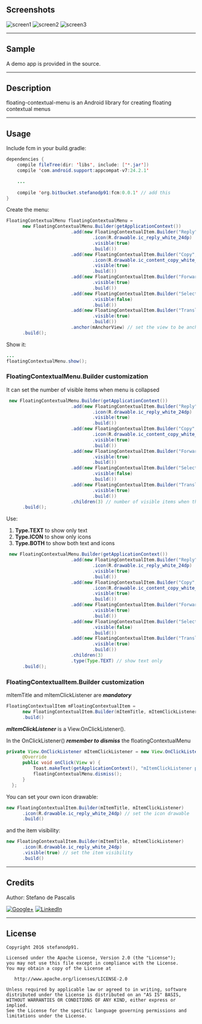 ## Screenshots ##

![screen1](http://imagizer.imageshack.us/a/img921/8683/lfJ2uQ.gif "")
![screen2](http://imageshack.com/a/img921/3300/OHSSvm.gif "")
![screen3](http://imageshack.com/a/img924/3153/ZURfGu.gif "")

---


## Sample ##

A demo app is provided in the source.

---


## Description ##

floating-contextual-menu is an Android library for creating floating contextual menus

---



## Usage ##

Include fcm in your build.gradle:

```Java
dependencies {
    compile fileTree(dir: 'libs', include: ['*.jar'])
    compile 'com.android.support:appcompat-v7:24.2.1'

    ...
    
    compile 'org.bitbucket.stefanodp91:fcm:0.0.1' // add this
}
```


Create the menu:

```Java
FloatingContextualMenu floatingContextualMenu = 
      new FloatingContextualMenu.Builder(getApplicationContext())
                        .add(new FloatingContextualItem.Builder("Reply", onReplyClickListener)
                                .icon(R.drawable.ic_reply_white_24dp)
                                .visible(true)
                                .build())
                        .add(new FloatingContextualItem.Builder("Copy", onCopyClickListener)
                                .icon(R.drawable.ic_content_copy_white_24dp)
                                .visible(true)
                                .build())
                        .add(new FloatingContextualItem.Builder("Forward", onForwardClickListener)
                                .visible(true)
                                .build())
                        .add(new FloatingContextualItem.Builder("Select all", onSelectAllClickListener)
                                .visible(false)
                                .build())
                        .add(new FloatingContextualItem.Builder("Translate", onTranslateClickListener)
                                .visible(true)
                                .build())
                        .anchor(mAnchorView) // set the view to be anchored
      .build();
```

Show it:
```Java
...
floatingContextualMenu.show();
```

### FloatingContextualMenu.Builder customization ###

It can set the number of visible items when menu is collapsed
```Java
 new FloatingContextualMenu.Builder(getApplicationContext())
                        .add(new FloatingContextualItem.Builder("Reply", onReplyClickListener)
                                .icon(R.drawable.ic_reply_white_24dp)
                                .visible(true)
                                .build())
                        .add(new FloatingContextualItem.Builder("Copy", onCopyClickListener)
                                .icon(R.drawable.ic_content_copy_white_24dp)
                                .visible(true)
                                .build())
                        .add(new FloatingContextualItem.Builder("Forward", onForwardClickListener)
                                .visible(true)
                                .build())
                        .add(new FloatingContextualItem.Builder("Select all", onSelectAllClickListener)
                                .visible(false)
                                .build())
                        .add(new FloatingContextualItem.Builder("Translate", onTranslateClickListener)
                                .visible(true)
                                .build())
                        .children(3) // number of visible items when the menu is collapsed
      .build();
```


Use:

1. **Type.TEXT** to show only text
2. **Type.ICON** to show only icons
3. **Type.BOTH** to show both text and icons


```Java
 new FloatingContextualMenu.Builder(getApplicationContext())
                        .add(new FloatingContextualItem.Builder("Reply", onReplyClickListener)
                                .icon(R.drawable.ic_reply_white_24dp)
                                .visible(true)
                                .build())
                        .add(new FloatingContextualItem.Builder("Copy", onCopyClickListener)
                                .icon(R.drawable.ic_content_copy_white_24dp)
                                .visible(true)
                                .build())
                        .add(new FloatingContextualItem.Builder("Forward", onForwardClickListener)
                                .visible(true)
                                .build())
                        .add(new FloatingContextualItem.Builder("Select all", onSelectAllClickListener)
                                .visible(false)
                                .build())
                        .add(new FloatingContextualItem.Builder("Translate", onTranslateClickListener)
                                .visible(true)
                                .build())
                        .children(3)
                        .type(Type.TEXT) // show text only
      .build();
```

 
### FloatingContextualItem.Builder customization ###

mItemTitle and mItemClickListener are ***mandatory***

```Java
FloatingContextualItem mFloatingContextualItem = 
      new FloatingContextualItem.Builder(mItemTitle, mItemClickListener)
      .build()
```

***mItemClickListener*** is a View.OnClickListener().

In the OnClickListener()  ***remember to dismiss*** the floatingContextualMenu

```Java
private View.OnClickListener mItemClickListener = new View.OnClickListener() {
      @Override
      public void onClick(View v) {
          Toast.makeText(getApplicationContext(), "mItemClickListener pressed", Toast.LENGTH_SHORT).show();
          floatingContextualMenu.dismiss();
      }
  };
```

You can set your own icon drawable:
```Java
new FloatingContextualItem.Builder(mItemTitle, mItemClickListener)
      .icon(R.drawable.ic_reply_white_24dp) // set the icon drawable
      .build()
```

and the item visibility:
```Java
new FloatingContextualItem.Builder(mItemTitle, mItemClickListener)
      .icon(R.drawable.ic_reply_white_24dp)
      .visible(true) // set the item visibility
      .build()
```

---

## Credits ##
Author: Stefano de Pascalis
[](https://it.linkedin.com/in/stefano-de-pascalis-1b51aa6a)

[![Google+](https://upload.wikimedia.org/wikipedia/commons/thumb/4/49/Antu_googleplus.svg/72px-Antu_googleplus.svg.png)](https://plus.google.com/u/1/+StefanoDePascalis)
[![LinkedIn](https://tks.com.au/Images/Home/LinkedIn.png)](https://it.linkedin.com/in/stefano-de-pascalis-1b51aa6a)

---

## License ##
    Copyright 2016 stefanodp91.

    Licensed under the Apache License, Version 2.0 (the "License");
    you may not use this file except in compliance with the License.
    You may obtain a copy of the License at

       http://www.apache.org/licenses/LICENSE-2.0

    Unless required by applicable law or agreed to in writing, software
    distributed under the License is distributed on an "AS IS" BASIS,
    WITHOUT WARRANTIES OR CONDITIONS OF ANY KIND, either express or implied.
    See the License for the specific language governing permissions and
    limitations under the License.
